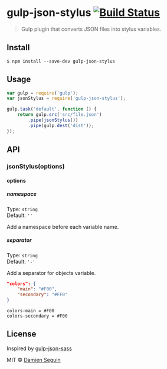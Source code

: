 # gulp-json-stylus [![Build Status](https://travis-ci.org/dmnsgn/gulp-json-stylus.svg?branch=master)](https://travis-ci.org/dmnsgn/gulp-json-stylus)

> Gulp plugin that converts JSON files into stylus variables.


## Install

```
$ npm install --save-dev gulp-json-stylus
```


## Usage

```js
var gulp = require('gulp');
var jsonStylus = require('gulp-json-stylus');

gulp.task('default', function () {
	return gulp.src('src/file.json')
		.pipe(jsonStylus())
		.pipe(gulp.dest('dist'));
});
```


## API

### jsonStylus(options)

#### options

##### namespace

Type: `string`  
Default: `''`

Add a namespace before each variable name.

##### separator

Type: `string`  
Default: `'-'`

Add a separator for objects variable.

```json
"colors": {
	"main": "#F00",
	"secondary": "#FF0"
}
```

```stylus
colors-main = #F00
colors-secondary = #F00

```


## License

Inspired by [gulp-json-sass](https://github.com/rbalicki2/gulp-json-sass)

MIT © [Damien Seguin](http://dmnsgn.me)
